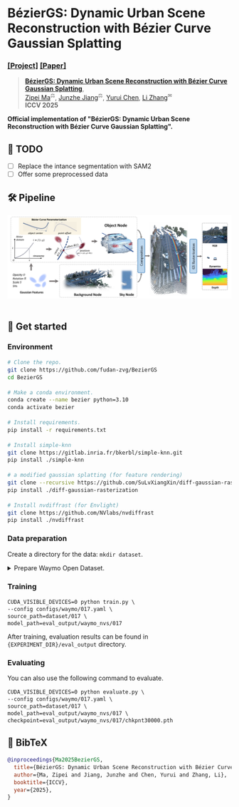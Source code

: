 # BézierGS: Dynamic Urban Scene Reconstruction with Bézier Curve Gaussian Splatting

### [[Project]]() [[Paper]]() 

> [**BézierGS: Dynamic Urban Scene Reconstruction with Bézier Curve Gaussian Splatting**](),            
> [Zipei Ma](https://xiao10ma.github.io/)<sup>⚖</sup>, [Junzhe Jiang](https://scholar.google.com/citations?user=gnDoDP4AAAAJ)<sup>⚖</sup>, [Yurui Chen](https://github.com/fumore), [Li Zhang](https://lzrobots.github.io)<sup>✉</sup>  
> **ICCV 2025**

**Official implementation of "BézierGS: Dynamic Urban Scene Reconstruction with Bézier Curve Gaussian Splatting".** 

## 📝 TODO
- [ ] Replace the intance segmentation with SAM2
- [ ] Offer some preprocessed data

## 🛠️ Pipeline
<div align="center">
  <img src="assets/pipeline.png"/>
</div><br/>

## 🚀 Get started
### Environment
```bash
# Clone the repo.
git clone https://github.com/fudan-zvg/BezierGS
cd BezierGS

# Make a conda environment.
conda create --name bezier python=3.10
conda activate bezier

# Install requirements.
pip install -r requirements.txt

# Install simple-knn
git clone https://gitlab.inria.fr/bkerbl/simple-knn.git
pip install ./simple-knn

# a modified gaussian splatting (for feature rendering)
git clone --recursive https://github.com/SuLvXiangXin/diff-gaussian-rasterization
pip install ./diff-gaussian-rasterization

# Install nvdiffrast (for Envlight)
git clone https://github.com/NVlabs/nvdiffrast
pip install ./nvdiffrast
```

### Data preparation

Create a directory for the data: `mkdir dataset`.

<details> <summary>Prepare Waymo Open Dataset.</summary>

We provide the split file following [EmerNeRF](https://github.com/NVlabs/EmerNeRF). You can refer to this [document](https://github.com/NVlabs/EmerNeRF/blob/main/docs/NOTR.md) for download details.

#### Preprocess the data

Preprocess the example scenes

```bash
python script/waymo/waymo_converter.py --root_dir TRAINING_SET_DIR --save_dir SAVE_DIR --split_file script/waymo/waymo_splits/demo.txt --segment_file script/waymo/waymo_splits/segment_list_train.txt
```

Generating LiDAR depth


```bash
python script/waymo/generate_lidar_depth.py --datadir DATA_DIR
```

Generating sky mask

Install GroundingDINO following this [repo](https://github.com/IDEA-Research/GroundingDINO) and download SAM checkpoint from [this link](https://dl.fbaipublicfiles.com/segment_anything/sam_vit_h_4b8939.pth).

```bash
python script/waymo/generate_sky_mask.py --datadir DATA_DIR --sam_checkpoint SAM_CHECKPOINT
```

Generating intance segmentation
```bash
git clone https://github.com/xiao10ma/Grounded-Segment-Anything.git
cd Grounded-Segment-Anything
```
follow the instruction in the repo to install the dependencies.

Run the following command to generate the instance segmentation.
```bash
bash waymo_run.sh
```
</details>

### Training

```
CUDA_VISIBLE_DEVICES=0 python train.py \
--config configs/waymo/017.yaml \
source_path=dataset/017 \
model_path=eval_output/waymo_nvs/017
```

After training, evaluation results can be found in `{EXPERIMENT_DIR}/eval_output` directory.

### Evaluating

You can also use the following command to evaluate.

```
CUDA_VISIBLE_DEVICES=0 python evaluate.py \
--config configs/waymo/017.yaml \
source_path=dataset/017 \
model_path=eval_output/waymo_nvs/017 \
checkpoint=eval_output/waymo_nvs/017/chkpnt30000.pth
```

## 📜 BibTeX

``` bibtex
@inproceedings{Ma2025BezierGS,
  title={BézierGS: Dynamic Urban Scene Reconstruction with Bézier Curve Gaussian Splatting},
  author={Ma, Zipei and Jiang, Junzhe and Chen, Yurui and Zhang, Li},
  booktitle={ICCV},
  year={2025},
}
```
